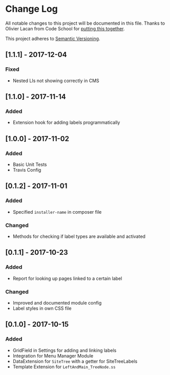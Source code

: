 # Change Log
All notable changes to this project will be documented in this file. Thanks to Olivier Lacan from Code School for [putting this together](http://keepachangelog.com/).

This project adheres to [Semantic Versioning](http://semver.org/).

## [1.1.1] - 2017-12-04
### Fixed
- Nested LIs not showing correctly in CMS

## [1.1.0] - 2017-11-14
### Added
- Extension hook for adding labels programmatically

## [1.0.0] - 2017-11-02
### Added
- Basic Unit Tests
- Travis Config

## [0.1.2] - 2017-11-01
### Added
- Specified `installer-name` in composer file

### Changed
- Methods for checking if label types are available and activated

## [0.1.1] - 2017-10-23
### Added
- Report for looking up pages linked to a certain label

### Changed
- Improved and documented module config
- Label styles in own CSS file

## [0.1.0] - 2017-10-15
### Added
- GridField in Settings for adding and linking labels
- Integration for Menu Manager Module
- DataExtension for `SiteTree` with a getter for SiteTreeLabels
- Template Extension for `LeftAndMain_TreeNode.ss`
